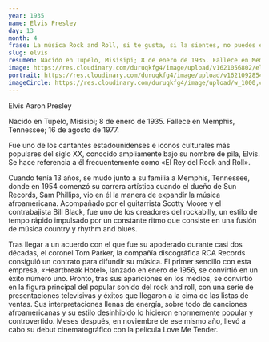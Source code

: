 ```yaml
---
year: 1935
name: Elvis Presley
day: 13
month: 4
frase: La música Rock and Roll, si te gusta, si la sientes, no puedes evitar pasar a ella. Eso es lo que me pasa. No puedo evitarlo.
slug: elvis
resumen: Nacido en Tupelo, Misisipi; 8 de enero de 1935. Fallece en Memphis, Tennessee; 16 de agosto de 1977.
image: https://res.cloudinary.com/duruqkfg4/image/upload/v1621056802/elvis_ckm3wq.webp
portrait: https://res.cloudinary.com/duruqkfg4/image/upload/v1621092854/elivs-hero_hwnvtl.webp
imageCircle: https://res.cloudinary.com/duruqkfg4/image/upload/w_1000,c_fill,ar_1:1,g_auto,r_max/elvis_ckm3wq.webp
---
```


Elvis Aaron Presley

Nacido en Tupelo, Misisipi; 8 de enero de 1935.
Fallece en Memphis, Tennessee; 16 de agosto de 1977.

Fue uno de los cantantes estadounidenses e iconos culturales más populares del siglo XX, conocido ampliamente bajo su nombre de pila, Elvis. Se hace referencia a él frecuentemente como «El Rey del Rock and Roll».

<!--more-->

Cuando tenía 13 años,
se mudó junto a su familia a Memphis, Tennessee, donde en 1954 comenzó su carrera artística cuando el dueño de Sun Records, Sam Phillips, vio en él la manera de expandir la música afroamericana. Acompañado por el guitarrista Scotty Moore y el contrabajista Bill Black, fue uno de los creadores del rockabilly, un estilo de tempo rápido impulsado por un constante ritmo que consiste en una fusión de música country y rhythm and blues.

Tras llegar a un acuerdo con el que fue su apoderado durante casi dos décadas, el coronel Tom Parker, la compañía discográfica RCA Records consiguió un contrato para difundir su música. El primer sencillo con esta empresa, «Heartbreak Hotel», lanzado en enero de 1956, se convirtió en un éxito número uno. Pronto, tras sus apariciones en los medios, se convirtió en la figura principal del popular sonido del rock and roll, con una serie de presentaciones televisivas y éxitos que llegaron a la cima de las listas de ventas. Sus interpretaciones llenas de energía, sobre todo de canciones afroamericanas y su estilo desinhibido lo hicieron enormemente popular y controvertido. Meses después, en noviembre de ese mismo año, llevó a cabo su debut cinematográfico con la película Love Me Tender.
